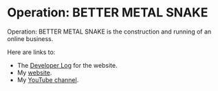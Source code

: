 # Operation: BETTER METAL SNAKE

Operation: BETTER METAL SNAKE is the construction and running of an online business.

Here are links to:
- The [Developer Log](./devlog/devlog) for the website.
- My [website](https://brendangasparin.com/).
- My [YouTube channel](https://youtube.com/@brendangasparin).


